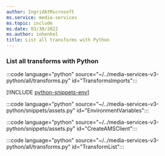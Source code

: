 ```yaml
---
author: IngridAtMicrosoft
ms.service: media-services
ms.topic: include
ms.date: 03/30/2022
ms.author: inhenkel
title: List all transforms with Python
---
```


### List all transforms with Python

:::code language="python" source="~/../media-services-v3-python/all/transforms.py" id="TransformsImports":::

[!INCLUDE [python-snippets-env](python-snippets-env.md)]

:::code language="python" source="~/../media-services-v3-python/snippets/assets.py" id="EnvironmentVariables":::

:::code language="python" source="~/../media-services-v3-python/snippets/assets.py" id="CreateAMSClient":::

:::code language="python" source="~/../media-services-v3-python/all/transforms.py" id="TransformList":::
